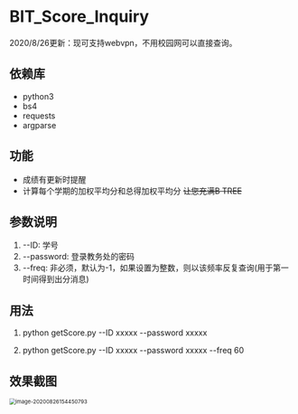 # BIT_Score_Inquiry

2020/8/26更新：现可支持webvpn，不用校园网可以直接查询。
## 依赖库
- python3
- bs4
- requests
- argparse

## 功能
- 成绩有更新时提醒
- 计算每个学期的加权平均分和总得加权平均分 ~~让您充满B TREE~~

## 参数说明
1. --ID: 学号
2. --password: 登录教务处的密码
3. --freq: 非必须，默认为-1，如果设置为整数，则以该频率反复查询(用于第一时间得到出分消息)

## 用法
1. python getScore.py --ID xxxxx --password xxxxx 

2. python getScore.py --ID xxxxx --password xxxxx --freq 60 

## 效果截图

<img src="https://gitee.com/yaooxu/image-bed/raw/master/img/image-20200826154450793.png" alt="image-20200826154450793" style="zoom: 67%;" />